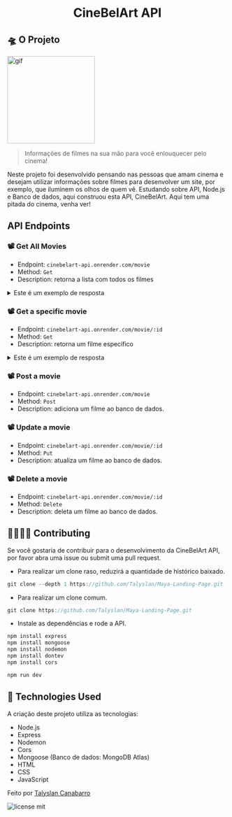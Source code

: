 <h1 align="center"> CineBelArt API </h1>

## 🛸 O Projeto
<img height="200" src="https://i.pinimg.com/originals/0c/9a/23/0c9a237b6cc734101a7de258d0c5ae8f.gif" alt="gif" />

<blockquote>Informações de filmes na sua mão para você enlouquecer pelo cinema!</blockquote>

Neste projeto foi desenvolvido pensando nas pessoas que amam cinema e desejam utilizar informações sobre filmes para desenvolver um site, por exemplo, que iluminem os olhos de quem vê. Estudando sobre API, Node.js e Banco de dados, aqui construou esta API, CineBelArt. Aqui tem uma pitada do cinema, venha ver!

## API Endpoints

### 📽️ Get All Movies
- Endpoint: `cinebelart-api.onrender.com/movie`
- Method: `Get`
- Description: retorna a lista com todos os filmes

<details>
<summary>Este é um exemplo de resposta</summary>
	
```json
{
    "moviesList": [
        {
        "id": "65c8e91a6a9b99c34d9a94c1",
        "title": "La La Land",
	"synopsis": "Mia, an aspiring actress, serves lattes to movie stars in between auditions and Sebastian, a jazz musician, scrapes by playing cocktail party gigs in dingy bars, but as success mounts they are faced with decisions that begin to fray the fragile fabric of their love affair, and the dreams they worked so hard to maintain in each other threaten to rip them apart.",
        "director": "Damien Chazelle",
        "releaseYear": 2017,
        "poster": "https://github.com/Talyslan/cinebelart-api/assets/78499700/18649499-3015-42ce-b314-8346b6222c38"
        }
    ]
}
```
</details>

### 📽️ Get a specific movie
- Endpoint: `cinebelart-api.onrender.com/movie/:id`
- Method: `Get`
- Description: retorna um filme específico

<details>
<summary>Este é um exemplo de resposta</summary>
	
```json
{
     "id": "65c8e91a6a9b99c34d9a94c1",
     "title": "La La Land",
     "director": "Damien Chazelle",
     "synopsis": "Mia, an aspiring actress, serves lattes to movie stars in between auditions and Sebastian, a jazz musician, scrapes by playing cocktail party gigs in dingy bars, but as success mounts they are faced with decisions that begin to fray the fragile fabric of their love affair, and the dreams they worked so hard to maintain in each other threaten to rip them apart.",
     "releaseYear": 2017,
     "poster": "https://github.com/Talyslan/cinebelart-api/assets/78499700/18649499-3015-42ce-b314-8346b6222c38"
}
```
</details>

### 📽️ Post a movie
- Endpoint: `cinebelart-api.onrender.com/movie`
- Method: `Post`
- Description: adiciona um filme ao banco de dados.

### 📽️ Update a movie
- Endpoint: `cinebelart-api.onrender.com/movie/:id`
- Method: `Put`
- Description: atualiza um filme ao banco de dados.

### 📽️ Delete a movie
- Endpoint: `cinebelart-api.onrender.com/movie/:id`
- Method: `Delete`
- Description: deleta um filme ao banco de dados.

<!-- ## 📌 Como ver

O projeto está hospedado no Vercel:
[Maya IA - Landing Page](https://maya-ia.vercel.app/) -->

## 👨‍👩‍👧‍👦 Contributing
Se você gostaria de contribuir para o desenvolvimento da CineBelArt API, por favor abra uma issue ou submit uma pull request.


- Para realizar um clone raso, reduzirá a quantidade de histórico baixado.
```javascript
git clone --depth 1 https://github.com/Talyslan/Maya-Landing-Page.git
```

- Para realizar um clone comum.
```javascript
git clone https://github.com/Talyslan/Maya-Landing-Page.git
```

- Instale as dependências e rode a API.
```javascript
npm install express
npm install mongoose
npm install nodemon
npm install dontev
npm install cors

npm run dev
```

## 🚀 Technologies Used

A criação deste projeto utiliza as tecnologias:

- Node.js
- Express
- Nodemon
- Cors
- Mongoose (Banco de dados: MongoDB Atlas)
- HTML
- CSS
- JavaScript

Feito por <a href="https://github.com/Talyslan">Talyslan Canabarro</a>
<br/>

<img src="https://img.shields.io/badge/license-MIT-8A2BE2" alt="license mit" />
